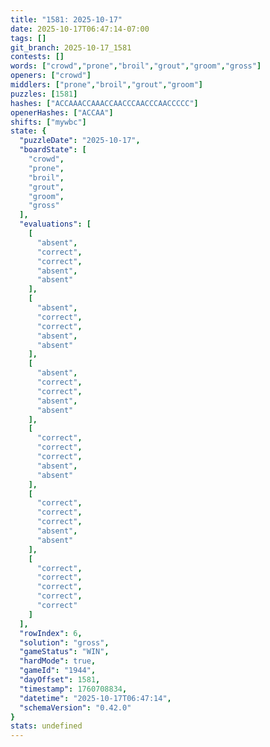 ```yaml
---
title: "1581: 2025-10-17"
date: 2025-10-17T06:47:14-07:00
tags: []
git_branch: 2025-10-17_1581
contests: []
words: ["crowd","prone","broil","grout","groom","gross"]
openers: ["crowd"]
middlers: ["prone","broil","grout","groom"]
puzzles: [1581]
hashes: ["ACCAAACCAAACCAACCCAACCCAACCCCC"]
openerHashes: ["ACCAA"]
shifts: ["mywbc"]
state: {
  "puzzleDate": "2025-10-17",
  "boardState": [
    "crowd",
    "prone",
    "broil",
    "grout",
    "groom",
    "gross"
  ],
  "evaluations": [
    [
      "absent",
      "correct",
      "correct",
      "absent",
      "absent"
    ],
    [
      "absent",
      "correct",
      "correct",
      "absent",
      "absent"
    ],
    [
      "absent",
      "correct",
      "correct",
      "absent",
      "absent"
    ],
    [
      "correct",
      "correct",
      "correct",
      "absent",
      "absent"
    ],
    [
      "correct",
      "correct",
      "correct",
      "absent",
      "absent"
    ],
    [
      "correct",
      "correct",
      "correct",
      "correct",
      "correct"
    ]
  ],
  "rowIndex": 6,
  "solution": "gross",
  "gameStatus": "WIN",
  "hardMode": true,
  "gameId": "1944",
  "dayOffset": 1581,
  "timestamp": 1760708834,
  "datetime": "2025-10-17T06:47:14",
  "schemaVersion": "0.42.0"
}
stats: undefined
---
```

<!-- more -->
